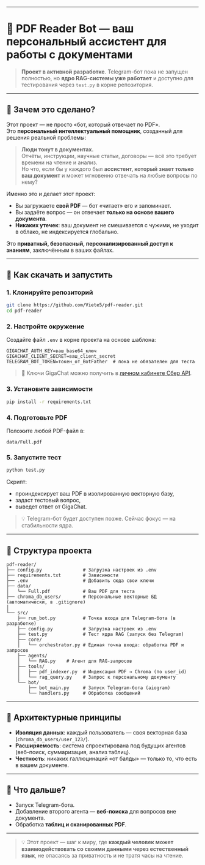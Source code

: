
---

# 🤖 PDF Reader Bot — ваш персональный ассистент для работы с документами

> **Проект в активной разработке**. Telegram-бот пока не запущен полностью, но **ядро RAG-системы уже работает** и доступно для тестирования через `test.py` в корне репозитория.

---

## 🎯 Зачем это сделано?

Этот проект — не просто «бот, который отвечает по PDF».  
Это **персональный интеллектуальный помощник**, созданный для решения реальной проблемы:

> **Люди тонут в документах.**  
> Отчёты, инструкции, научные статьи, договоры — всё это требует времени на чтение и анализ.  
> Но что, если бы у каждого был **ассистент, который знает только ваш документ** и может мгновенно отвечать на любые вопросы по нему?

Именно это и делает этот проект:
- Вы загружаете **свой PDF** — бот «читает» его и запоминает.
- Вы задаёте вопрос — он отвечает **только на основе вашего документа**.
- **Никаких утечек**: ваш документ не смешивается с чужими, не уходит в облако, не индексируется глобально.

Это **приватный, безопасный, персонализированный доступ к знаниям**, заключённым в ваших файлах.

---

## 🚀 Как скачать и запустить

### 1. Клонируйте репозиторий
```bash
git clone https://github.com/Viete5/pdf-reader.git
cd pdf-reader
```

### 2. Настройте окружение
Создайте файл `.env` в корне проекта на основе шаблона:
```env
GIGACHAT_AUTH_KEY=ваш_base64_ключ
GIGACHAT_CLIENT_SECRET=ваш_client_secret
TELEGRAM_BOT_TOKEN=токен_от_BotFather  # пока не обязателен для теста
```

> 🔑 Ключи GigaChat можно получить в [личном кабинете Сбер API](https://developers.sber.ru/).

### 3. Установите зависимости
```bash
pip install -r requirements.txt
```

### 4. Подготовьте PDF
Положите любой PDF-файл в:
```
data/Full.pdf
```

### 5. Запустите тест
```bash
python test.py
```
Скрипт:
- проиндексирует ваш PDF в изолированную векторную базу,
- задаст тестовый вопрос,
- выведет ответ от GigaChat.

> 💡 Telegram-бот будет доступен позже. Сейчас фокус — на стабильности ядра.

---

## 📁 Структура проекта

```
pdf-reader/
├── config.py               # Загрузка настроек из .env
├── requirements.txt        # Зависимости
├── .env                    # Добавить сюда свои ключи
├── data/
│   └── Full.pdf            # Ваш PDF для теста
├── chroma_db_users/        # Персональные векторные БД (автоматически, в .gitignore)
│
└── src/
    ├── run_bot.py          # Точка входа для Telegram-бота (в разработке)
    ├── config.py           # Загрузка настроек из .env
    ├── test.py             # Тест ядра RAG (запуск без Telegram)
    ├── core/
    │   └── orchestrator.py # Единая точка входа: обработка PDF и запросов
    ├── agents/
    │   └── RAG.py    # Агент для RAG-запросов
    ├── tools/
    │   ├── pdf_indexer.py  # Индексация PDF → Chroma (по user_id)
    │   └── rag_query.py    # Запрос к персональному документу
    └── bot/
        ├── bot_main.py     # Запуск Telegram-бота (aiogram)
        └── handlers.py     # Обработка сообщений
```

---

## 🧠 Архитектурные принципы

- **Изоляция данных**: каждый пользователь — своя векторная база (`chroma_db_users/user_123/`).
- **Расширяемость**: система спроектирована под будущих агентов (веб-поиск, суммаризация, анализ таблиц).
- **Честность**: никаких галлюцинаций «от балды» — только то, что есть в вашем документе.

---

## 🚀 Что дальше?

- Запуск Telegram-бота.
- Добавление второго агента — **веб-поиска** для вопросов вне документа.
- Обработка **таблиц и сканированных PDF**.
---

> 💡 Этот проект — шаг к миру, где **каждый человек может взаимодействовать со своими данными через естественный язык**, не опасаясь за приватность и не тратя часы на чтение.